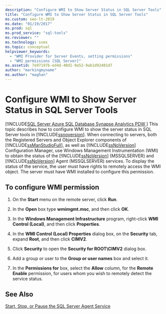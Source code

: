```yaml
---
description: "Configure WMI to Show Server Status in SQL Server Tools"
title: "Configure WMI to Show Server Status in SQL Server Tools"
ms.custom: seo-lt-2019
ms.date: "01/19/2017"
ms.prod: sql
ms.prod_service: "sql-tools"
ms.reviewer: ""
ms.technology: ssms
ms.topic: conceptual
helpviewer_keywords: 
  - "WMI Provider for Server Events, setting permissions"
  - "WMI permissions [SQL Server]"
ms.assetid: 7e97197b-ed4d-40d1-9a52-9ab1d92401d7
author: "markingmyname"
ms.author: "maghan"
---
```

# Configure WMI to Show Server Status in SQL Server Tools
[!INCLUDE[SQL Server Azure SQL Database Synapse Analytics PDW ](../includes/applies-to-version/sql-asdb-asdbmi-asa-pdw.md)]
This topic describes how to configure WMI to show the server status in SQL Server tools in [!INCLUDE[ssnoversion](../includes/ssnoversion-md.md)]. When connecting to servers, both the Registered Servers and Object Explorer components of [!INCLUDE[ssManStudioFull](../includes/ssmanstudiofull-md.md)], as well as [!INCLUDE[ssNoVersion](../includes/ssnoversion-md.md)] Configuration Manager, use Windows Management Instrumentation (WMI) to obtain the status of the [!INCLUDE[ssNoVersion](../includes/ssnoversion-md.md)] (MSSQLSERVER) and [!INCLUDE[ssNoVersion](../includes/ssnoversion-md.md)] Agent (MSSQLSERVER) services. To display the status of the service, the user must have rights to remotely access the WMI object. The server must have WMI installed to configure this permission.  
  
## <a name="SSMSProcedure"></a>To configure WMI permission  
  
1.  On the **Start** menu on the remote server, click **Run**.  
  
2.  In the **Open** box type **wmimgmt.msc**, and then click **OK**.  
  
3.  In the **Windows Management Infrastructure** program, right-click **WMI Control (Local)**, and then click **Properties**.  
  
4.  In the **WMI Control (Local) Properties** dialog box, on the **Security** tab, expand **Root**, and then click **CIMV2**.  
  
5.  Click **Security** to open the **Security for ROOT\CIMV2** dialog box.  
  
6.  Add a group or user to the **Group or user names** box and select it.  
  
7.  In the **Permissions for**_<group or user>_ box, select the **Allow** column, for the **Remote Enable** permission, for users whom you wish to remotely detect the service status.  
  
## See Also  
[Start, Stop, or Pause the SQL Server Agent Service](../ssms/agent/start-stop-or-pause-the-sql-server-agent-service.md)  
  
